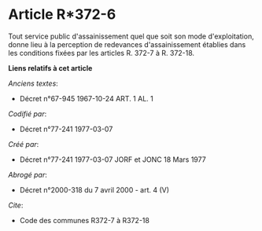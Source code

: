 # Article R*372-6

Tout service public d'assainissement quel que soit son mode d'exploitation, donne lieu à la perception de redevances
d'assainissement établies dans les conditions fixées par les articles R. 372-7 à R. 372-18.

**Liens relatifs à cet article**

_Anciens textes_:

  - Décret n°67-945 1967-10-24 ART. 1 AL. 1

_Codifié par_:

  - Décret n°77-241 1977-03-07

_Créé par_:

  - Décret n°77-241 1977-03-07 JORF et JONC 18 Mars 1977

_Abrogé par_:

  - Décret n°2000-318 du 7 avril 2000 - art. 4 (V)

_Cite_:

  - Code des communes R372-7 à R372-18
